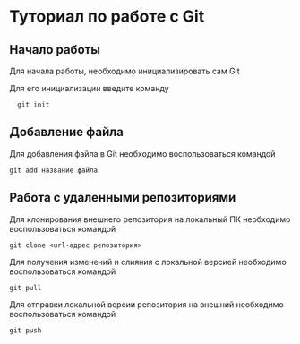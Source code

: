 # Туториал по работе с Git

## Начало работы

Для начала работы, необходимо инициализировать сам Git

Для его инициализации введите команду 

```
  git init
```

## Добавление файла

Для добавления файла в Git необходимо воспользоваться командой 

```
git add название файла
```
## Работа с удаленными репозиториями

Для клонирования внешнего репозитория на локальный ПК необходимо воспользоваться командой

```
git clone <url-адрес репозитория>
```
Для получения изменений и слияния с локальной версией необходимо воспользоваться командой

```
git pull
```
Для отправки локальной версии репозитория на внешний необходимо воспользоваться командой

```
git push
```